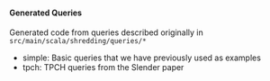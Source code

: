 #### Generated Queries

Generated code from queries described originally in `src/main/scala/shredding/queries/*`

* simple: Basic queries that we have previously used as examples
* tpch: TPCH queries from the Slender paper
